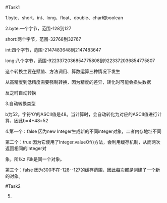 #Task1

1.byte、short、int、long、float、double、char和boolean

2.byte:一个字节，范围-128到127

short:两个字节，范围-32768到32767

int:四个字节，范围-2147483648到2147483647

long:八个字节，范围-9223372036854775808到9223372036854775807

这个转换主要在赋值、方法调用、算数运算三种情况下发生

从高精度到低精度需要强制转换，因为精度的差异，转化时可能会损失数据

反之时自动转换

3.自动转换类型

b为52。字符‘0’的ASCII值是48。当计算时，会自动转化为对应的ASCII值进行计算，因此b=4+48=52

4.第一个：false      因为new Integer生成新的不同integer对象，二者内存地址不同

第二个：true       因为它使用了Integer.valueOf()方法，会利用缓存机制，从而两次返回相同的Integer对

象，所以z 和k是同一个对象。

第三个：false      因为300不在-128--127的缓存范围，因此每次都是创建了一个新的对象。

#Task2

5.

